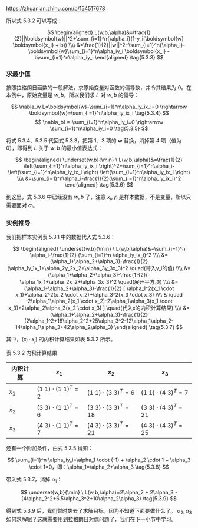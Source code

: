 https://zhuanlan.zhihu.com/p/154517678


所以式 5.3.2 可以写成：

$$
\begin{aligned}
L(w,b,\alpha)&=\frac{1}{2}||\boldsymbol{w}||^2+\sum_{i=1}^n{\alpha_i}(1-y_i(\boldsymbol{w} \boldsymbol{x_i} + b))
\\\\
&=\frac{1}{2}||w||^2+\sum_{i=1}^n{\alpha_i}-\boldsymbol{w}\sum_{i=1}^n\alpha_iy_i \boldsymbol{x_i} - b\sum_{i=1}^n\alpha_iy_i
\end{aligned}
\tag{5.3.3}
$$

### 求最小值

按照拉格朗日函数的一般解法，求原始变量对函数的偏导数，并令其结果为 0。在本例中，原始变量是 $w,b$，所以我们求 $L$ 对 $w,b$ 的偏导：

$$
\nabla_w L=\boldsymbol{w}-\sum_{i=1}^n\alpha_iy_ix_i=0 \rightarrow \boldsymbol{w}=\sum_{i=1}^n\alpha_iy_ix_i \tag{5.3.4}
$$
$$
\nabla_bL=-\sum_{i=1}^n\alpha_iy_i=0 \rightarrow \sum_{i=1}^n\alpha_iy_i=0 \tag{5.3.5}
$$

将式 5.3.4、5.3.5 代回式 5.3.3，把第 1、3 项的 $\boldsymbol{w}$ 替换，消掉第 4 项（值为 0），即得到 $L$ 关于 $w,b$ 的最小值表达式：

$$
\begin{aligned}
\underset{w,b}{\min} \ L(w,b,\alpha)&=\frac{1}{2} \left(\sum_{i=1}^n\alpha_iy_ix_i \right)^2+\sum_{i=1}^n\alpha_i- \left(\sum_{i=1}^n\alpha_iy_ix_i \right) \left(\sum_{i=1}^n\alpha_iy_ix_i \right)
\\\\
&=\sum_{i=1}^n\alpha_i-\frac{1}{2}(\sum_{i=1}^n\alpha_iy_ix_i)^2
\end{aligned}
\tag{5.3.6}
$$

到这里，式 5.3.6 中已经没有 $w,b$ 了，注意 $x_i,y_i$ 是样本数据，不是变量，所以只需要面对 $\alpha_i$。

### 实例推导

我们把样本实例表 5.3.1 中的数据代入式 5.3.6：

$$
\begin{aligned}
\underset{w,b}{\min} \ L(w,b,\alpha)&=\sum_{i=1}^n \alpha_i-\frac{1}{2} (\sum_{i=1}^n \alpha_iy_ix_i)^2 
\\\\
&=(\alpha_1+\alpha_2+\alpha_3)-\frac{1}{2}(\alpha_1y_1x_1+\alpha_2y_2x_2+\alpha_3y_3x_3)^2 \quad(带入y_i的值)
\\\\ 
&=(\alpha_1+\alpha_2+\alpha_3)-\frac{1}{2}(-\alpha_1x_1+\alpha_2x_2+\alpha_3x_3)^2 \quad(展开平方项)
\\\\
&=(\alpha_1+\alpha_2+\alpha_3)-\frac{1}{2} [ \alpha_1^2(x_1 \cdot x_1)+\alpha_2^2(x_2 \cdot x_2)+\alpha_3^2(x_3 \cdot x_3)
\\\\
& \quad -2\alpha_1\alpha_2(x_1 \cdot x_2)-2\alpha_1\alpha_3(x_1 \cdot x_3)+2\alpha_2\alpha_3(x_2 \cdot x_3) ] \quad(代入x的内积计算结果)
\\\\
&=(\alpha_1+\alpha_2+\alpha_3)-\frac{1}{2}(2\alpha_1^2+18\alpha_2^2+25\alpha_3^2-12\alpha_1\alpha_2-14\alpha_1\alpha_3+42\alpha_2\alpha_3)
\end{aligned}
\tag{5.3.7}
$$

其中，($x_i \cdot x_j$) 的内积计算结果如表 5.3.2 所示。

表 5.3.2 内积计算结果

|内积计算|$x_1$|$x_2$|$x_3$|
|--|--|--|--|
|$x_1$|$(1 \ 1) \cdot (1 \ 1)^T=2$|$(1 \ 1) \cdot (3 \ 3)^T=6$|$(1 \ 1) \cdot (4 \ 3)^T=7$|
|$x_2$|$(3 \ 3) \cdot (1 \ 1)^T=6$|$(3 \ 3) \cdot (3 \ 3)^T=18$|$(3 \ 3) \cdot (4 \ 3)^T=21$|
|$x_3$|$(4 \ 3) \cdot (1 \ 1)^T=7$|$(4 \ 3) \cdot (3 \ 3)^T=21$|$(4 \ 3) \cdot (4 \ 3)^T=25$|


还有一个附加条件，由式 5.3.5 得知：

$$
\sum_{i=1}^n \alpha_iy_i=\alpha_1 \cdot (-1) + \alpha_2 \cdot 1 + \alpha_3 \cdot 1=0，即：\alpha_1=\alpha_2+\alpha_3 \tag{5.3.8}
$$

带入式 5.3.7，消掉 $\alpha_1$：

$$
\underset{w,b}{\min} \ L(w,b,\alpha)=2\alpha_2 + 2\alpha_3 -(4\alpha_2^2+6.5\alpha_3^2+10\alpha_2\alpha_3) \tag{5.3.9}
$$

得到式 5.3.9 后，我们暂时失去了求解目标，因为不知道下面要做什么了。 $\alpha_2,\alpha_3$ 如何求解呢？这就需要用到拉格朗日对偶问题了，我们在下一小节中学习。
